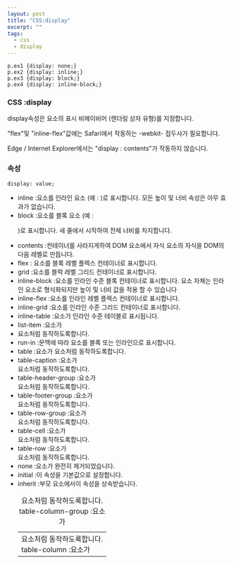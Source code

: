 ```yaml
---
layout: post
title: "CSS:display"
excerpt: ""
tags: 
  - css
  - display
---
```


```
p.ex1 {display: none;}
p.ex2 {display: inline;}
p.ex3 {display: block;}
p.ex4 {display: inline-block;}
```
### CSS :display

display속성은 요소의 표시 비헤이비어 (렌더링 상자 유형)를 지정합니다.

"flex"및 "inline-flex"값에는 Safari에서 작동하는 -webkit- 접두사가 필요합니다.

Edge / Internet Explorer에서는 "display : contents"가 작동하지 않습니다.

### 속성
`display: value;`

+ inline :요소를 인라인 요소 (예 : <span>)로 표시합니다. 모든 높이 및 너비 속성은 아무 효과가 없습니다.
+ block :요소를 블록 요소 (예 : <p>)로 표시합니다. 새 줄에서 시작하여 전체 너비를 차지합니다.
+ contents :컨테이너를 사라지게하여 DOM 요소에서 자식 요소의 자식을 DOM의 다음 레벨로 만듭니다.
+ flex : 요소를 블록 레벨 플렉스 컨테이너로 표시합니다.
+ grid :요소를 블럭 레벨 그리드 컨테이너로 표시합니다.
+ inline-block :요소를 인라인 수준 블록 컨테이너로 표시합니다. 요소 자체는 인라인 요소로 형식화되지만 높이 및 너비 값을 적용 할 수 있습니다
+ inline-flex :요소를 인라인 레벨 플렉스 컨테이너로 표시합니다.
+ inline-grid :요소를 인라인 수준 그리드 컨테이너로 표시합니다.
+ inline-table :요소가 인라인 수준 테이블로 표시됩니다.
+ list-item :요소가 <li> 요소처럼 동작하도록합니다.
+ run-in :문맥에 따라 요소를 블록 또는 인라인으로 표시합니다.
+ table :요소가 <table> 요소처럼 동작하도록합니다.
+ table-caption :요소가 <caption> 요소처럼 동작하도록합니다.
+ table-column-group :요소가 <colgroup> 요소처럼 동작하도록합니다.
+ table-header-group :요소가 <thead> 요소처럼 동작하도록합니다.
+ table-footer-group :요소가 <tfoot> 요소처럼 동작하도록합니다.
+ table-row-group :요소가 <tbody> 요소처럼 동작하도록합니다.
+ table-cell :요소가 <td> 요소처럼 동작하도록합니다.
+ table-column :요소가 <col> 요소처럼 동작하도록합니다.
+ table-row :요소가 <tr> 요소처럼 동작하도록합니다.
+ none :요소가 완전히 제거되었습니다.
+ initial :이 속성을 기본값으로 설정합니다.
+ inherit :부모 요소에서이 속성을 상속받습니다.

